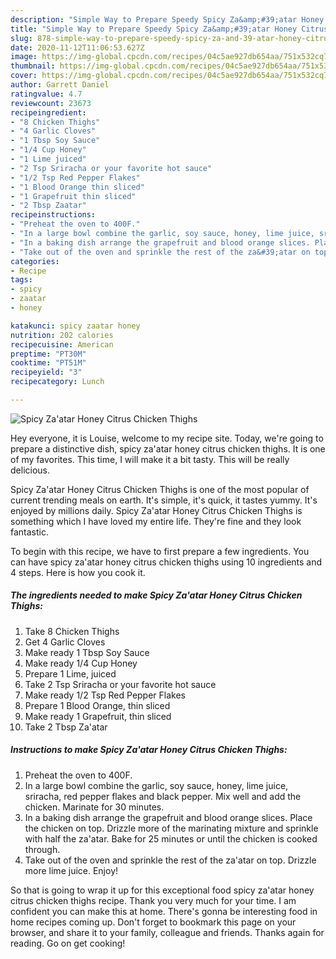 ```yaml
---
description: "Simple Way to Prepare Speedy Spicy Za&amp;#39;atar Honey Citrus Chicken Thighs"
title: "Simple Way to Prepare Speedy Spicy Za&amp;#39;atar Honey Citrus Chicken Thighs"
slug: 878-simple-way-to-prepare-speedy-spicy-za-and-39-atar-honey-citrus-chicken-thighs
date: 2020-11-12T11:06:53.627Z
image: https://img-global.cpcdn.com/recipes/04c5ae927db654aa/751x532cq70/spicy-zaatar-honey-citrus-chicken-thighs-recipe-main-photo.jpg
thumbnail: https://img-global.cpcdn.com/recipes/04c5ae927db654aa/751x532cq70/spicy-zaatar-honey-citrus-chicken-thighs-recipe-main-photo.jpg
cover: https://img-global.cpcdn.com/recipes/04c5ae927db654aa/751x532cq70/spicy-zaatar-honey-citrus-chicken-thighs-recipe-main-photo.jpg
author: Garrett Daniel
ratingvalue: 4.7
reviewcount: 23673
recipeingredient:
- "8 Chicken Thighs"
- "4 Garlic Cloves"
- "1 Tbsp Soy Sauce"
- "1/4 Cup Honey"
- "1 Lime juiced"
- "2 Tsp Sriracha or your favorite hot sauce"
- "1/2 Tsp Red Pepper Flakes"
- "1 Blood Orange thin sliced"
- "1 Grapefruit thin sliced"
- "2 Tbsp Zaatar"
recipeinstructions:
- "Preheat the oven to 400F."
- "In a large bowl combine the garlic, soy sauce, honey, lime juice, sriracha, red pepper flakes and black pepper. Mix well and add the chicken. Marinate for 30 minutes."
- "In a baking dish arrange the grapefruit and blood orange slices. Place the chicken on top. Drizzle more of the marinating mixture and sprinkle with half the za&#39;atar. Bake for 25 minutes or until the chicken is cooked through."
- "Take out of the oven and sprinkle the rest of the za&#39;atar on top. Drizzle more lime juice. Enjoy!"
categories:
- Recipe
tags:
- spicy
- zaatar
- honey

katakunci: spicy zaatar honey 
nutrition: 202 calories
recipecuisine: American
preptime: "PT30M"
cooktime: "PT51M"
recipeyield: "3"
recipecategory: Lunch

---
```



![Spicy Za&#39;atar Honey Citrus Chicken Thighs](https://img-global.cpcdn.com/recipes/04c5ae927db654aa/751x532cq70/spicy-zaatar-honey-citrus-chicken-thighs-recipe-main-photo.jpg)

Hey everyone, it is Louise, welcome to my recipe site. Today, we're going to prepare a distinctive dish, spicy za&#39;atar honey citrus chicken thighs. It is one of my favorites. This time, I will make it a bit tasty. This will be really delicious.



Spicy Za&#39;atar Honey Citrus Chicken Thighs is one of the most popular of current trending meals on earth. It's simple, it's quick, it tastes yummy. It's enjoyed by millions daily. Spicy Za&#39;atar Honey Citrus Chicken Thighs is something which I have loved my entire life. They're fine and they look fantastic.


To begin with this recipe, we have to first prepare a few ingredients. You can have spicy za&#39;atar honey citrus chicken thighs using 10 ingredients and 4 steps. Here is how you cook it.

<!--inarticleads1-->

##### The ingredients needed to make Spicy Za&#39;atar Honey Citrus Chicken Thighs:

1. Take 8 Chicken Thighs
1. Get 4 Garlic Cloves
1. Make ready 1 Tbsp Soy Sauce
1. Make ready 1/4 Cup Honey
1. Prepare 1 Lime, juiced
1. Take 2 Tsp Sriracha or your favorite hot sauce
1. Make ready 1/2 Tsp Red Pepper Flakes
1. Prepare 1 Blood Orange, thin sliced
1. Make ready 1 Grapefruit, thin sliced
1. Take 2 Tbsp Za&#39;atar




<!--inarticleads2-->

##### Instructions to make Spicy Za&#39;atar Honey Citrus Chicken Thighs:

1. Preheat the oven to 400F.
1. In a large bowl combine the garlic, soy sauce, honey, lime juice, sriracha, red pepper flakes and black pepper. Mix well and add the chicken. Marinate for 30 minutes.
1. In a baking dish arrange the grapefruit and blood orange slices. Place the chicken on top. Drizzle more of the marinating mixture and sprinkle with half the za&#39;atar. Bake for 25 minutes or until the chicken is cooked through.
1. Take out of the oven and sprinkle the rest of the za&#39;atar on top. Drizzle more lime juice. Enjoy!




So that is going to wrap it up for this exceptional food spicy za&#39;atar honey citrus chicken thighs recipe. Thank you very much for your time. I am confident you can make this at home. There's gonna be interesting food in home recipes coming up. Don't forget to bookmark this page on your browser, and share it to your family, colleague and friends. Thanks again for reading. Go on get cooking!
